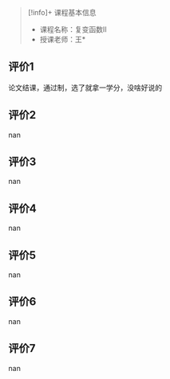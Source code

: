 >[!info]+ 课程基本信息
>
> - 课程名称：复变函数II
> - 授课老师：王*

## 评价1

论文结课，通过制，选了就拿一学分，没啥好说的
## 评价2

nan
## 评价3

nan
## 评价4

nan
## 评价5

nan
## 评价6

nan
## 评价7

nan
